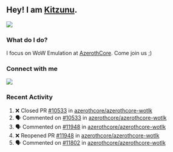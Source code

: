## Hey! I am [Kitzunu](https://Github.com/Kitzunu).

<!--<a href="https://github-readme-stats.kitzunu.vercel.app/api?username=Kitzunu&show_icons=true&theme=dark">
  <img align="center" src="https://github-readme-stats.kitzunu.vercel.app/api?username=Kitzunu&show_icons=true&theme=dark" />
</a>-->
<a href="https://github-readme-stats.kitzunu.vercel.app/api?username=Kitzunu&show_icons=true&theme=dark">
  <img align="center" src="https://github-readme-stats.vercel.app/api/top-langs/?username=Kitzunu&layout=compact&theme=dark" />
</a>

### What do I do?

I focus on WoW Emulation at [AzerothCore](https://Github.com/AzerothCore). Come join us ;)

### Connect with me
[![](https://img.shields.io/badge/AzerothCore%20Discord-Connect%20with%20me!-green)](https://discord.com/invite/gkt4y2x)

### Recent Activity

<!--START_SECTION:activity-->
1. ❌ Closed PR [#10533](https://github.com/azerothcore/azerothcore-wotlk/pull/10533) in [azerothcore/azerothcore-wotlk](https://github.com/azerothcore/azerothcore-wotlk)
2. 🗣 Commented on [#10533](https://github.com/azerothcore/azerothcore-wotlk/issues/10533) in [azerothcore/azerothcore-wotlk](https://github.com/azerothcore/azerothcore-wotlk)
3. 🗣 Commented on [#11948](https://github.com/azerothcore/azerothcore-wotlk/issues/11948) in [azerothcore/azerothcore-wotlk](https://github.com/azerothcore/azerothcore-wotlk)
4. ❌ Reopened PR [#11948](https://github.com/azerothcore/azerothcore-wotlk/pull/11948) in [azerothcore/azerothcore-wotlk](https://github.com/azerothcore/azerothcore-wotlk)
5. 🗣 Commented on [#11802](https://github.com/azerothcore/azerothcore-wotlk/issues/11802) in [azerothcore/azerothcore-wotlk](https://github.com/azerothcore/azerothcore-wotlk)
<!--END_SECTION:activity-->
